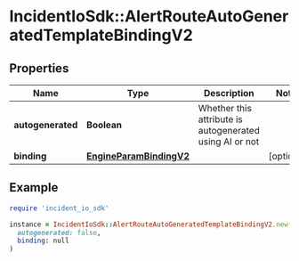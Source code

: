 # IncidentIoSdk::AlertRouteAutoGeneratedTemplateBindingV2

## Properties

| Name | Type | Description | Notes |
| ---- | ---- | ----------- | ----- |
| **autogenerated** | **Boolean** | Whether this attribute is autogenerated using AI or not |  |
| **binding** | [**EngineParamBindingV2**](EngineParamBindingV2.md) |  | [optional] |

## Example

```ruby
require 'incident_io_sdk'

instance = IncidentIoSdk::AlertRouteAutoGeneratedTemplateBindingV2.new(
  autogenerated: false,
  binding: null
)
```

